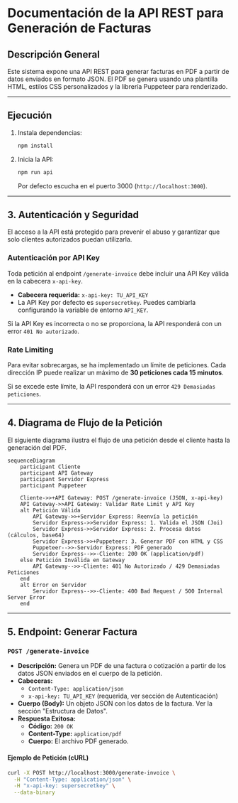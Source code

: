 # Documentación de la API REST para Generación de Facturas

## Descripción General

Este sistema expone una API REST para generar facturas en PDF a partir de datos enviados en formato JSON. El PDF se genera usando una plantilla HTML, estilos CSS personalizados y la librería Puppeteer para renderizado.

---

## Ejecución

1. Instala dependencias:
   ```bash
   npm install
   ```
2. Inicia la API:
   ```bash
   npm run api
   ```
   Por defecto escucha en el puerto 3000 (`http://localhost:3000`).

---

## 3. Autenticación y Seguridad

El acceso a la API está protegido para prevenir el abuso y garantizar que solo clientes autorizados puedan utilizarla.

### Autenticación por API Key

Toda petición al endpoint `/generate-invoice` debe incluir una API Key válida en la cabecera `x-api-key`.

-   **Cabecera requerida:** `x-api-key: TU_API_KEY`
-   La API Key por defecto es `supersecretkey`. Puedes cambiarla configurando la variable de entorno `API_KEY`.

Si la API Key es incorrecta o no se proporciona, la API responderá con un error `401 No autorizado`.

### Rate Limiting

Para evitar sobrecargas, se ha implementado un límite de peticiones. Cada dirección IP puede realizar un máximo de **30 peticiones cada 15 minutos**.

Si se excede este límite, la API responderá con un error `429 Demasiadas peticiones`.

---

## 4. Diagrama de Flujo de la Petición

El siguiente diagrama ilustra el flujo de una petición desde el cliente hasta la generación del PDF.

```mermaid
sequenceDiagram
    participant Cliente
    participant API Gateway
    participant Servidor Express
    participant Puppeteer

    Cliente->>+API Gateway: POST /generate-invoice (JSON, x-api-key)
    API Gateway->>API Gateway: Validar Rate Limit y API Key
    alt Petición Válida
        API Gateway->>+Servidor Express: Reenvía la petición
        Servidor Express->>Servidor Express: 1. Valida el JSON (Joi)
        Servidor Express->>Servidor Express: 2. Procesa datos (cálculos, base64)
        Servidor Express->>+Puppeteer: 3. Generar PDF con HTML y CSS
        Puppeteer-->>-Servidor Express: PDF generado
        Servidor Express-->>-Cliente: 200 OK (application/pdf)
    else Petición Inválida en Gateway
        API Gateway-->>-Cliente: 401 No Autorizado / 429 Demasiadas Peticiones
    end
    alt Error en Servidor
        Servidor Express-->>-Cliente: 400 Bad Request / 500 Internal Server Error
    end
```

---

## 5. Endpoint: Generar Factura

### `POST /generate-invoice`

-   **Descripción:** Genera un PDF de una factura o cotización a partir de los datos JSON enviados en el cuerpo de la petición.
-   **Cabeceras:**
    -   `Content-Type: application/json`
    -   `x-api-key: TU_API_KEY` (requerida, ver sección de Autenticación)
-   **Cuerpo (Body):** Un objeto JSON con los datos de la factura. Ver la sección "Estructura de Datos".
-   **Respuesta Exitosa:**
    -   **Código:** `200 OK`
    -   **Content-Type:** `application/pdf`
    -   **Cuerpo:** El archivo PDF generado.

#### Ejemplo de Petición (cURL)

```bash
curl -X POST http://localhost:3000/generate-invoice \
  -H "Content-Type: application/json" \
  -H "x-api-key: supersecretkey" \
  --data-binary
